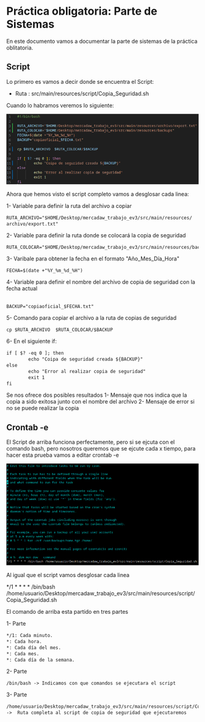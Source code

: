 # Práctica obligatoria: Parte de Sistemas

En este documento vamos a documentar la parte de sistemas de la práctica oblitatoria.

## Script
Lo primero es vamos a decir donde se encuentra el Script:
- Ruta : src/main/resources/script/Copia_Seguridad.sh
  
Cuando lo habramos veremos lo siguiente:

![Copia_Seguridad.sh](Copia_Seguridad.png)

Ahora que hemos visto el script completo vamos a desglosar cada linea:

1- Variable para definir la ruta del archivo a copiar
```
RUTA_ARCHIVO="$HOME/Desktop/mercadaw_trabajo_ev3/src/main/resources/ archivo/export.txt"

```


2- Variable para definir la ruta donde se colocará la copia de seguridad 

```
RUTA_COLOCAR="$HOME/Desktop/mercadaw_trabajo_ev3/src/main/resources/backups"

```

3- Varibale para obtener la fecha en el formato "Año_Mes_Día_Hora"
```
FECHA=$(date +"%Y_%m_%d_%H")

```

4- Variable para definir el nombre del archivo de copia de seguridad con la fecha actual
```

BACKUP="copiaoficial_$FECHA.txt" 

```

5- Comando para copiar el archivo a la ruta de copias de seguridad
```
cp $RUTA_ARCHIVO  $RUTA_COLOCAR/$BACKUP

```


6- En el siguiente if:
```
if [ $? -eq 0 ]; then
        echo "Coipa de seguridad creada ${BACKUP}"
else
        echo "Error al realizar copia de seguridad"
        exit 1
fi

```
Se nos ofrece dos posibles resultados
1- Mensaje que nos indica que la copia a sido exitosa junto con el nombre del archivo
2- Mensaje de error si no se puede realizar la copia

## Crontab -e
El Script de arriba funciona perfectamente, pero si se ejcuta con el comando bash, pero nosotros queremos que se ejcute cada x tiempo, para hacer esta prueba vamos a editar crontab -e

![Crontab](Crontab.png)

Al igual que el script vamos desglosar cada linea

*/1 * * * * /bin/bash /home/usuario/Desktop/mercadaw_trabajo_ev3/src/main/resources/script/Copia_Seguridad.sh

El comando de arriba esta partido en tres partes

1- Parte
```
*/1: Cada minuto.
*: Cada hora.
*: Cada día del mes.
*: Cada mes.
*: Cada día de la semana.

```
2- Parte
```
/bin/bash -> Indicamos con que comandos se ejecutara el script

```

3- Parte
```
/home/usuario/Desktop/mercadaw_trabajo_ev3/src/main/resources/script/Copia_Seguridad.sh ->  Ruta completa al script de copia de seguridad que ejecutaremos

```

